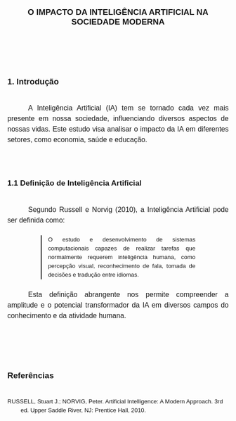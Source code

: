 <style>
.title {
  font-family: Arial, sans-serif;
  font-size: 14pt;
  font-weight: bold;
  text-align: center;
  margin-bottom: 1cm;
  text-transform: uppercase;
  border: 0px;
}

.heading1 {
  font-family: Arial, sans-serif;
  font-size: 14pt;
  font-weight: bold;
  text-align: left;
  margin-top: 3cm;
  margin-bottom: 1cm;
  border: 0px;
}

.heading2 {
  font-family: Arial, sans-serif;
  font-size: 13pt;
  font-weight: bold;
  text-align: left;
  margin-top: 2cm;
  margin-bottom: 1cm;
  border: 0px;
}

.paragraph {
  font-family: Arial, sans-serif;
  font-size: 12pt;
  line-height: 1.5;
  text-align: justify;
  text-indent: 1.25cm;
  margin-bottom: 0.6cm;
}

.quote {
  font-family: Arial, sans-serif;
  font-size: 10pt;
  line-height: 1.5;
  text-align: justify;
  margin-left: 2cm;
  margin-right: 2cm;
  margin-bottom: 0.6cm;
  border-left: 2px solid #000;
  padding-left: 0.4cm;
}

.reference {
  font-family: Arial, sans-serif;
  font-size: 10pt;
  line-height: 1.5;
  text-align: left;
  padding-left: 0.8cm;
  text-indent: -0.8cm;
  margin-bottom: 0.6cm;
}
</style>

<h1 class="title">O Impacto da Inteligência Artificial na Sociedade Moderna</h1>

<h2 class="heading1">1. Introdução</h2>

<p class="paragraph">A Inteligência Artificial (IA) tem se tornado cada vez mais presente em nossa sociedade, influenciando diversos aspectos de nossas vidas. Este estudo visa analisar o impacto da IA em diferentes setores, como economia, saúde e educação.</p>

<h2 class="heading2">1.1 Definição de Inteligência Artificial</h2>

<p class="paragraph">Segundo Russell e Norvig (2010), a Inteligência Artificial pode ser definida como:</p>

<div class="quote">O estudo e desenvolvimento de sistemas computacionais capazes de realizar tarefas que normalmente requerem inteligência humana, como percepção visual, reconhecimento de fala, tomada de decisões e tradução entre idiomas.</div>

<p class="paragraph">Esta definição abrangente nos permite compreender a amplitude e o potencial transformador da IA em diversos campos do conhecimento e da atividade humana.</p>

<h2 class="heading1">Referências</h2>

<p class="reference">RUSSELL, Stuart J.; NORVIG, Peter. Artificial Intelligence: A Modern Approach. 3rd ed. Upper Saddle River, NJ: Prentice Hall, 2010.</p>
